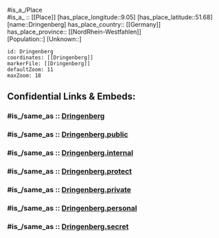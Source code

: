 ﻿---
confidential: public
isDeleted: false
location:
- 51.68
- 9.05
mapmarker: city
mapzoom:
- 7
- 12
SpocWebEntityId: 29884
tags:
- geo/City
type: City
---

#is_a_/Place  
#is_a_ :: [[Place]] 
[has_place_longitude::9.05] 
[has_place_latitude::51.68] 
[name::Dringenberg] 
has_place_country:: [[Germany]]  
has_place_province:: [[NordRhein-Westfahlen]]  
[Population::] 
[Unknown::] 


```leaflet
id: Dringenberg
coordinates: [[Dringenberg]] 
markerFile: [[Dringenberg]] 
defaultZoom: 11 
maxZoom: 18
```


## Confidential Links & Embeds: 

### #is_/same_as :: [Dringenberg](/_Standards/Earth/Continent/Europe/Europe~Central/Germany/Germany~West/Nordrhein-Westfalen/counties~NW/Höxter/cities~Höxter/Driburg,Bad/Dringenberg.md) 

### #is_/same_as :: [Dringenberg.public](/_public/Earth/Continent/Europe/Europe~Central/Germany/Germany~West/Nordrhein-Westfalen/counties~NW/Höxter/cities~Höxter/Driburg,Bad/Dringenberg.public.md) 

### #is_/same_as :: [Dringenberg.internal](/_internal/Earth/Continent/Europe/Europe~Central/Germany/Germany~West/Nordrhein-Westfalen/counties~NW/Höxter/cities~Höxter/Driburg,Bad/Dringenberg.internal.md) 

### #is_/same_as :: [Dringenberg.protect](/_protect/Earth/Continent/Europe/Europe~Central/Germany/Germany~West/Nordrhein-Westfalen/counties~NW/Höxter/cities~Höxter/Driburg,Bad/Dringenberg.protect.md) 

### #is_/same_as :: [Dringenberg.private](/_private/Earth/Continent/Europe/Europe~Central/Germany/Germany~West/Nordrhein-Westfalen/counties~NW/Höxter/cities~Höxter/Driburg,Bad/Dringenberg.private.md) 

### #is_/same_as :: [Dringenberg.personal](/_personal/Earth/Continent/Europe/Europe~Central/Germany/Germany~West/Nordrhein-Westfalen/counties~NW/Höxter/cities~Höxter/Driburg,Bad/Dringenberg.personal.md) 

### #is_/same_as :: [Dringenberg.secret](/_secret/Earth/Continent/Europe/Europe~Central/Germany/Germany~West/Nordrhein-Westfalen/counties~NW/Höxter/cities~Höxter/Driburg,Bad/Dringenberg.secret.md)

